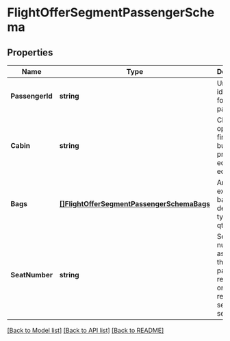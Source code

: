 # FlightOfferSegmentPassengerSchema

## Properties
Name | Type | Description | Notes
------------ | ------------- | ------------- | -------------
**PassengerId** | **string** | Unique identifier for a passenger. | [optional] [default to null]
**Cabin** | **string** | Class options: first, business, premium economy, economy. | [optional] [default to null]
**Bags** | [**[]FlightOfferSegmentPassengerSchemaBags**](FlightOfferSegmentPassengerSchema_bags.md) | Array of extra baggage, detailing type and qty. | [optional] [default to null]
**SeatNumber** | **string** | Seat number assigned to the passenger, returned only on reprice with seat selection. | [optional] [default to null]

[[Back to Model list]](../README.md#documentation-for-models) [[Back to API list]](../README.md#documentation-for-api-endpoints) [[Back to README]](../README.md)

